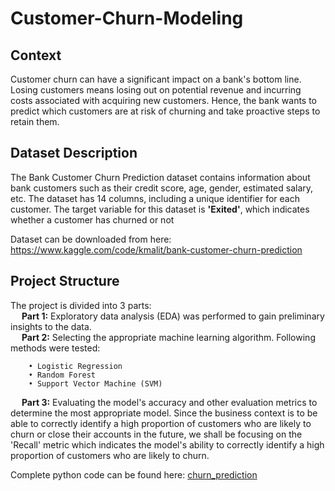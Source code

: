 # Customer-Churn-Modeling
## Context 
Customer churn can have a significant impact on a bank's bottom line. Losing customers means losing out on potential revenue and incurring costs associated with acquiring new customers. Hence, the bank wants to predict which customers are at risk of churning and take proactive steps to retain them. 

## Dataset Description
The Bank Customer Churn Prediction dataset contains information about bank customers such as their credit score, age, gender, estimated salary, etc. The dataset has 14 columns, including a unique identifier for each customer. The target variable for this dataset is **'Exited'**, which indicates whether a customer has churned or not

Dataset can be downloaded from here: https://www.kaggle.com/code/kmalit/bank-customer-churn-prediction

## Project Structure
The project is divided into 3 parts:   
&emsp; **Part 1:** Exploratory data analysis (EDA) was performed to gain preliminary insights to the data.  
&emsp; **Part 2:** Selecting the appropriate machine learning algorithm. Following methods were tested:   

        • Logistic Regression          
        • Random Forest
        • Support Vector Machine (SVM)
&emsp; **Part 3:** Evaluating the model's accuracy and other evaluation metrics to determine the most appropriate model. Since the business context is to be able to correctly identify a high proportion of customers who are likely to churn or close their accounts in the future, we shall be focusing on the 'Recall' metric which indicates the model's ability to correctly identify a high proportion of customers who are likely to churn. 

Complete python code can be found here: [churn_prediction](https://github.com/KaranThakkar3/Customer-Churn-Prediction/blob/main/Python%20Notebook/Customer%20Churn%20Prediction.ipynb)
